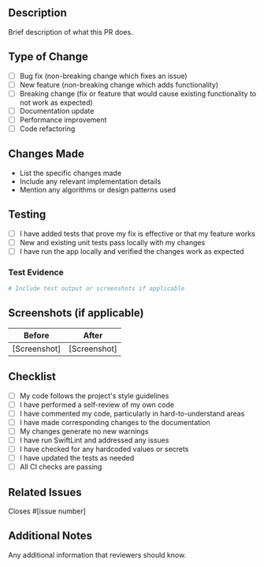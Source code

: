 ## Description

Brief description of what this PR does.

## Type of Change

- [ ] Bug fix (non-breaking change which fixes an issue)
- [ ] New feature (non-breaking change which adds functionality)
- [ ] Breaking change (fix or feature that would cause existing functionality to not work as expected)
- [ ] Documentation update
- [ ] Performance improvement
- [ ] Code refactoring

## Changes Made

- List the specific changes made
- Include any relevant implementation details
- Mention any algorithms or design patterns used

## Testing

- [ ] I have added tests that prove my fix is effective or that my feature works
- [ ] New and existing unit tests pass locally with my changes
- [ ] I have run the app locally and verified the changes work as expected

### Test Evidence

```bash
# Include test output or screenshots if applicable
```

## Screenshots (if applicable)

| Before | After |
|--------|-------|
| [Screenshot] | [Screenshot] |

## Checklist

- [ ] My code follows the project's style guidelines
- [ ] I have performed a self-review of my own code
- [ ] I have commented my code, particularly in hard-to-understand areas
- [ ] I have made corresponding changes to the documentation
- [ ] My changes generate no new warnings
- [ ] I have run SwiftLint and addressed any issues
- [ ] I have checked for any hardcoded values or secrets
- [ ] I have updated the tests as needed
- [ ] All CI checks are passing

## Related Issues

Closes #[issue number]

## Additional Notes

Any additional information that reviewers should know.
